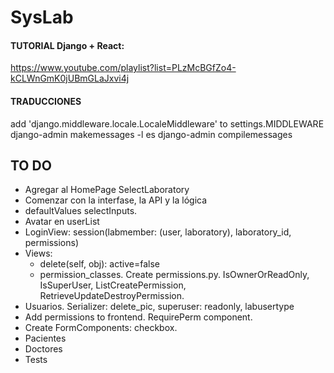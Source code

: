 ﻿# SysLab

#### TUTORIAL Django + React:
https://www.youtube.com/playlist?list=PLzMcBGfZo4-kCLWnGmK0jUBmGLaJxvi4j

#### TRADUCCIONES
add 'django.middleware.locale.LocaleMiddleware' to settings.MIDDLEWARE
django-admin makemessages -l es
django-admin compilemessages


## TO DO
- Agregar al HomePage SelectLaboratory
- Comenzar con la interfase, la API y la lógica
- defaultValues selectInputs.
- Avatar en userList
- LoginView: session(labmember: (user, laboratory), laboratory_id, permissions)
- Views: 
	* delete(self, obj): active=false
	* permission_classes. Create permissions.py. IsOwnerOrReadOnly, IsSuperUser, ListCreatePermission, RetrieveUpdateDestroyPermission.
- Usuarios. Serializer: delete_pic, superuser: readonly, labusertype
- Add permissions to frontend. RequirePerm component.
- Create FormComponents: checkbox.
- Pacientes
- Doctores
- Tests
